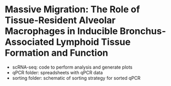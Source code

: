 # Massive Migration: The Role of Tissue-Resident Alveolar Macrophages in Inducible Bronchus-Associated Lymphoid Tissue Formation and Function
- scRNA-seq: code to perform analysis and generate plots
- qPCR folder: spreadsheets with qPCR data
- sorting folder: schematic of sorting strategy for sorted qPCR